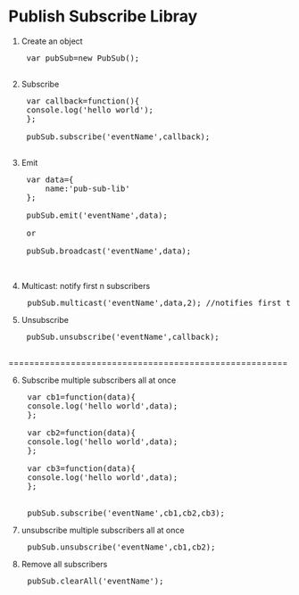 Publish Subscribe Libray
======================================================
1. Create an object
    <pre>
    var pubSub=new PubSub();
    </pre>
2. Subscribe

    <pre>
    var callback=function(){
    console.log('hello world');
    };

    pubSub.subscribe('eventName',callback);
    </pre>

3. Emit

    <pre>
    var data={
        name:'pub-sub-lib'
    };

    pubSub.emit('eventName',data);

    or 

    pubSub.broadcast('eventName',data);

    </pre>

4. Multicast: notify first n subscribers

<pre>
    pubSub.multicast('eventName',data,2); //notifies first two subscribers
</pre>

5. Unsubscribe

    <pre>
    pubSub.unsubscribe('eventName',callback);
    </pre>

======================================================

6. Subscribe multiple subscribers all at once

<pre>
    var cb1=function(data){
    console.log('hello world',data);
    };

    var cb2=function(data){
    console.log('hello world',data);
    };

    var cb3=function(data){
    console.log('hello world',data);
    };


    pubSub.subscribe('eventName',cb1,cb2,cb3);
</pre>

7. unsubscribe multiple subscribers all at once

<pre>
    pubSub.unsubscribe('eventName',cb1,cb2);
</pre>

8. Remove all subscribers

<pre>
    pubSub.clearAll('eventName');
</pre>